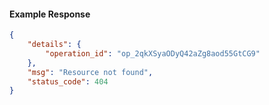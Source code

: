 <!-- Code generated for API Clients. DO NOT EDIT. -->

#### Example Response

```json
{
	"details": {
		"operation_id": "op_2qkXSyaODyQ42aZg8aod55GtCG9"
	},
	"msg": "Resource not found",
	"status_code": 404
}
```
